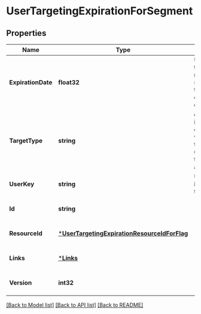 # UserTargetingExpirationForSegment

## Properties
Name | Type | Description | Notes
------------ | ------------- | ------------- | -------------
**ExpirationDate** | **float32** | Unix epoch time in milliseconds specifying the expiration date | [optional] [default to null]
**TargetType** | **string** | either the included or excluded variation that the user is targeted on a segment | [optional] [default to null]
**UserKey** | **string** | Unique identifier for the user | [optional] [default to null]
**Id** | **string** |  | [optional] [default to null]
**ResourceId** | [***UserTargetingExpirationResourceIdForFlag**](UserTargetingExpirationResourceIdForFlag.md) |  | [optional] [default to null]
**Links** | [***Links**](Links.md) |  | [optional] [default to null]
**Version** | **int32** |  | [optional] [default to null]

[[Back to Model list]](../README.md#documentation-for-models) [[Back to API list]](../README.md#documentation-for-api-endpoints) [[Back to README]](../README.md)


